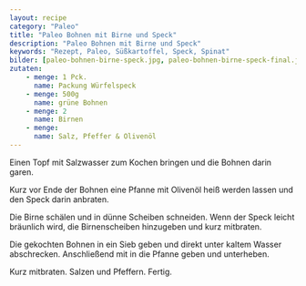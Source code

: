 ```yaml
---
layout: recipe
category: "Paleo"
title: "Paleo Bohnen mit Birne und Speck"
description: "Paleo Bohnen mit Birne und Speck"
keywords: "Rezept, Paleo, Süßkartoffel, Speck, Spinat"
bilder: [paleo-bohnen-birne-speck.jpg, paleo-bohnen-birne-speck-final.jpg]
zutaten: 
    - menge: 1 Pck.
      name: Packung Würfelspeck
    - menge: 500g
      name: grüne Bohnen
    - menge: 2
      name: Birnen
    - menge: 
      name: Salz, Pfeffer & Olivenöl
---
```

Einen Topf mit Salzwasser zum Kochen bringen und die Bohnen darin garen.

Kurz vor Ende der Bohnen eine Pfanne mit Olivenöl heiß werden lassen und den Speck darin anbraten.

Die Birne schälen und in dünne Scheiben schneiden. Wenn der Speck leicht bräunlich wird, die Birnenscheiben hinzugeben und kurz mitbraten.

Die gekochten Bohnen in ein Sieb geben und direkt unter kaltem Wasser abschrecken. Anschließend mit in die Pfanne geben und unterheben.

Kurz mitbraten. Salzen und Pfeffern. Fertig.
